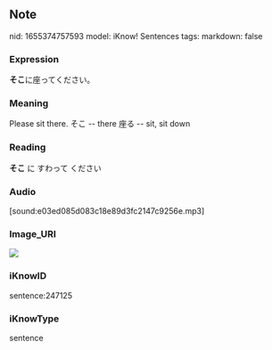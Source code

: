 ## Note
nid: 1655374757593
model: iKnow! Sentences
tags: 
markdown: false

### Expression
<b>そこ</b>に座ってください。

### Meaning
Please sit there.
そこ -- there
座る -- sit, sit down

### Reading
<b>そこ</b> に すわって ください

### Audio
[sound:e03ed085d083c18e89d3fc2147c9256e.mp3]

### Image_URI
<img src="4a64209a7c72d576d29c2a2f824803e5.jpg">

### iKnowID
sentence:247125

### iKnowType
sentence
